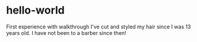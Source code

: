 # hello-world
First experience with walkthrough
I've cut and styled my hair since I was 13 years old. I have not been to a barber since then!
